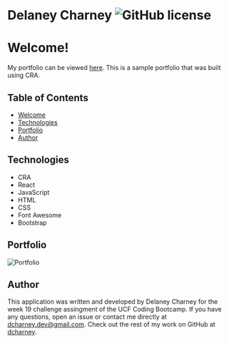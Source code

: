 # Delaney Charney ![GitHub license](https://img.shields.io/badge/License-Unlicense-blue.svg)

# Welcome!

My portfolio can be viewed [here](https://dcharney.github.io/react-portfolio/). This is a sample portfolio that was built using CRA.

## Table of Contents
- [Welcome](#welcome)
- [Technologies](#technologies)
- [Portfolio](#Portfolio)
- [Author](#author)

## Technologies

 * CRA
 * React
 * JavaScript
 * HTML
 * CSS
 * Font Awesome
 * Bootstrap

## Portfolio

![Portfolio](https://user-images.githubusercontent.com/33069490/111955538-ee012e80-8ae9-11eb-82c6-f569f50f5c81.png)

## Author

This application was written and developed by Delaney Charney for the week 19 challenge assingment of the UCF Coding Bootcamp. If you have any questions, open an issue or contact me directly at dcharney.dev@gmail.com. Check out the rest of my work on GitHub at [dcharney](https://github.com/dcharney).
